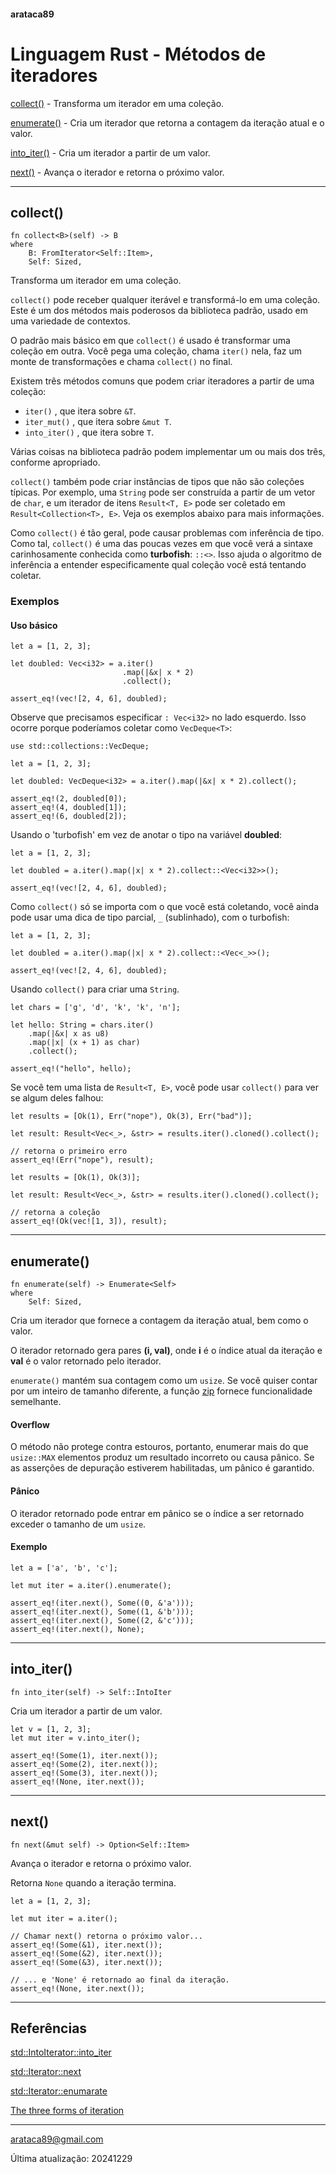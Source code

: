 #### arataca89

# Linguagem Rust - Métodos de iteradores

[collect()](#collect) - Transforma um iterador em uma coleção. 

[enumerate()](#enumerate) - Cria um iterador que retorna a contagem da iteração atual e o  valor.

[into_iter()](#into_iter) - Cria um iterador a partir de um valor.

[next()](#next) - 
Avança o iterador e retorna o próximo valor.

---

## collect()

```
fn collect<B>(self) -> B
where
    B: FromIterator<Self::Item>,
    Self: Sized,
```

Transforma um iterador em uma coleção. 

```collect()``` pode receber qualquer iterável e transformá-lo em uma coleção. Este é um dos métodos mais poderosos da biblioteca padrão, usado em uma variedade de contextos.

O padrão mais básico em que ```collect()``` é usado é transformar uma coleção em outra. Você pega uma coleção, chama ```iter()``` nela, faz um monte de transformações e chama ```collect()``` no final.

Existem três métodos comuns que podem criar iteradores a partir de uma coleção:

* ```iter()``` , que itera sobre ```&T```.
* ```iter_mut()```  , que itera sobre ```&mut T```.
* ```into_iter()``` , que itera sobre ```T```.
 
Várias coisas na biblioteca padrão podem implementar um ou mais dos três, conforme apropriado.

```collect()``` também pode criar instâncias de tipos que não são coleções típicas. Por exemplo, uma ```String``` pode ser construída a partir de um vetor de ```char```, e um iterador de itens ```Result<T, E>``` pode ser coletado em ```Result<Collection<T>, E>```. Veja os exemplos abaixo para mais informações.

Como ```collect()``` é tão geral, pode causar problemas com inferência de tipo. Como tal, ```collect()``` é uma das poucas vezes em que você verá a sintaxe carinhosamente conhecida como **turbofish**: ```::<>```. Isso ajuda o algoritmo de inferência a entender especificamente qual coleção você está tentando coletar. 

### Exemplos

#### Uso básico

```
let a = [1, 2, 3];

let doubled: Vec<i32> = a.iter()
                         .map(|&x| x * 2)
                         .collect();

assert_eq!(vec![2, 4, 6], doubled);
```

Observe que precisamos especificar ```: Vec<i32>``` no lado esquerdo. Isso ocorre porque poderíamos coletar como ```VecDeque<T>```:

```
use std::collections::VecDeque;

let a = [1, 2, 3];

let doubled: VecDeque<i32> = a.iter().map(|&x| x * 2).collect();

assert_eq!(2, doubled[0]);
assert_eq!(4, doubled[1]);
assert_eq!(6, doubled[2]);
```

Usando o 'turbofish' em vez de anotar o tipo na variável **doubled**:

```
let a = [1, 2, 3];

let doubled = a.iter().map(|x| x * 2).collect::<Vec<i32>>();

assert_eq!(vec![2, 4, 6], doubled);
```

Como ```collect()``` só se importa com o que você está coletando, você ainda pode usar uma dica de tipo parcial, ```_``` (sublinhado), com o turbofish:

```
let a = [1, 2, 3];

let doubled = a.iter().map(|x| x * 2).collect::<Vec<_>>();

assert_eq!(vec![2, 4, 6], doubled);
```

Usando ```collect()``` para criar uma ```String```.

```
let chars = ['g', 'd', 'k', 'k', 'n'];

let hello: String = chars.iter()
    .map(|&x| x as u8)
    .map(|x| (x + 1) as char)
    .collect();

assert_eq!("hello", hello);
```

Se você tem uma lista de ```Result<T, E>```, você pode usar ```collect()``` para ver se algum deles falhou:

```
let results = [Ok(1), Err("nope"), Ok(3), Err("bad")];

let result: Result<Vec<_>, &str> = results.iter().cloned().collect();

// retorna o primeiro erro
assert_eq!(Err("nope"), result);

let results = [Ok(1), Ok(3)];

let result: Result<Vec<_>, &str> = results.iter().cloned().collect();

// retorna a coleção
assert_eq!(Ok(vec![1, 3]), result);
```

---

## enumerate()

```
fn enumerate(self) -> Enumerate<Self> 
where
    Self: Sized,
```

Cria um iterador que fornece a contagem da iteração atual, bem como o  valor.

O iterador retornado gera pares **(i, val)**, onde **i** é o índice atual da iteração e **val** é o valor retornado pelo iterador.

```enumerate()``` mantém sua contagem como um ```usize```. Se você quiser contar por um inteiro de tamanho diferente, a função [zip](https://doc.rust-lang.org/std/iter/trait.Iterator.html#method.zip) fornece funcionalidade semelhante. 

#### Overflow

O método não protege contra estouros, portanto, enumerar mais do que ```usize::MAX``` elementos produz um resultado incorreto ou causa pânico. Se as asserções de depuração estiverem habilitadas, um pânico é garantido.

#### Pânico

O iterador retornado pode entrar em pânico se o índice a ser retornado exceder o tamanho de um ```usize```.

#### Exemplo

```
let a = ['a', 'b', 'c'];

let mut iter = a.iter().enumerate();

assert_eq!(iter.next(), Some((0, &'a')));
assert_eq!(iter.next(), Some((1, &'b')));
assert_eq!(iter.next(), Some((2, &'c')));
assert_eq!(iter.next(), None);
```

---

## into_iter()

```
fn into_iter(self) -> Self::IntoIter
```
Cria um iterador a partir de um valor.

```
let v = [1, 2, 3];
let mut iter = v.into_iter();

assert_eq!(Some(1), iter.next());
assert_eq!(Some(2), iter.next());
assert_eq!(Some(3), iter.next());
assert_eq!(None, iter.next());
```

---

## next()

```
fn next(&mut self) -> Option<Self::Item>
```

Avança o iterador e retorna o próximo valor.

Retorna ```None``` quando a iteração termina. 

```
let a = [1, 2, 3];

let mut iter = a.iter();

// Chamar next() retorna o próximo valor...
assert_eq!(Some(&1), iter.next());
assert_eq!(Some(&2), iter.next());
assert_eq!(Some(&3), iter.next());

// ... e 'None' é retornado ao final da iteração.
assert_eq!(None, iter.next());
```

---

## Referências

[std::IntoIterator::into_iter](https://doc.rust-lang.org/stable/std/iter/trait.IntoIterator.html#tymethod.into_iter)

[std::Iterator::next](https://doc.rust-lang.org/std/iter/trait.Iterator.html#tymethod.next)

[std::Iterator::enumarate](https://doc.rust-lang.org/std/iter/trait.Iterator.html#method.enumerate)

[The three forms of iteration](https://doc.rust-lang.org/std/iter/index.html#the-three-forms-of-iteration)

---

arataca89@gmail.com

Última atualização: 20241229
